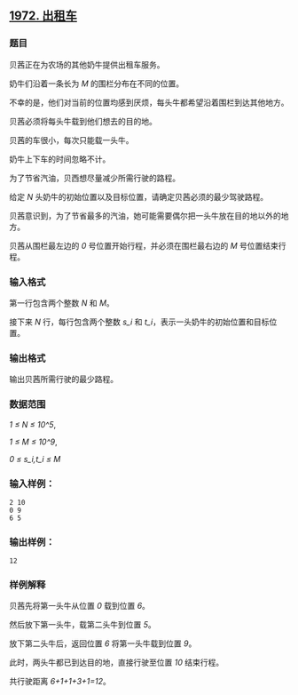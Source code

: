 ## [1972. 出租车](https://www.acwing.com/problem/content/1974/)

### 题目

贝茜正在为农场的其他奶牛提供出租车服务。

奶牛们沿着一条长为 *M* 的围栏分布在不同的位置。

不幸的是，他们对当前的位置均感到厌烦，每头牛都希望沿着围栏到达其他地方。

贝茜必须将每头牛载到他们想去的目的地。

贝茜的车很小，每次只能载一头牛。

奶牛上下车的时间忽略不计。

为了节省汽油，贝西想尽量减少所需行驶的路程。

给定 *N* 头奶牛的初始位置以及目标位置，请确定贝茜必须的最少驾驶路程。

贝茜意识到，为了节省最多的汽油，她可能需要偶尔把一头牛放在目的地以外的地方。

贝茜从围栏最左边的 *0* 号位置开始行程，并必须在围栏最右边的 *M* 号位置结束行程。

### 输入格式

第一行包含两个整数 *N* 和 *M*。

接下来 *N* 行，每行包含两个整数 *s_i* 和 *t_i*，表示一头奶牛的初始位置和目标位置。

### 输出格式

输出贝茜所需行驶的最少路程。

### 数据范围

*1 ≤ N ≤ 10^5*,

*1 ≤ M ≤ 10^9*,

*0 ≤ s_i,t_i ≤ M*

### 输入样例：

```
2 10
0 9
6 5
```

### 输出样例：

```
12
```

### 样例解释

贝茜先将第一头牛从位置 *0* 载到位置 *6*。

然后放下第一头牛，载第二头牛到位置 *5*。

放下第二头牛后，返回位置 *6* 将第一头牛载到位置 *9*。

此时，两头牛都已到达目的地，直接行驶至位置 *10* 结束行程。

共行驶距离 *6+1+1+3+1=12*。
